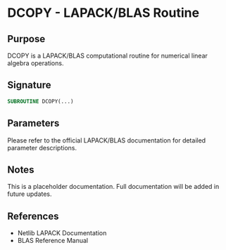 # DCOPY - LAPACK/BLAS Routine

## Purpose

DCOPY is a LAPACK/BLAS computational routine for numerical linear algebra operations.

## Signature

```fortran
SUBROUTINE DCOPY(...)
```

## Parameters

Please refer to the official LAPACK/BLAS documentation for detailed parameter descriptions.

## Notes

This is a placeholder documentation. Full documentation will be added in future updates.

## References

- Netlib LAPACK Documentation
- BLAS Reference Manual
